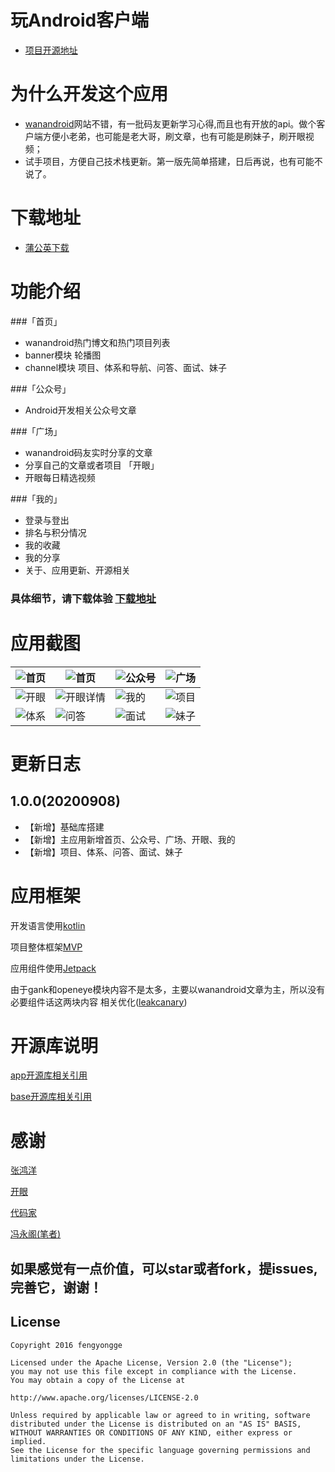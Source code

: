
# 玩Android客户端

- [项目开源地址](https://github.com/fengyongge/WanAndroidClient)

# 为什么开发这个应用

- [wanandroid](https://wanandroid.com/)网站不错，有一批码友更新学习心得,而且也有开放的api。做个客户端方便小老弟，也可能是老大哥，刷文章，也有可能是刷妹子，刷开眼视频；
- 试手项目，方便自己技术栈更新。第一版先简单搭建，日后再说，也有可能不说了。


# 下载地址

- [蒲公英下载](https://www.pgyer.com/lZUG)

# 功能介绍

###「首页」 
- wanandroid热门博文和热门项目列表
- banner模块
轮播图
- channel模块
项目、体系和导航、问答、面试、妹子

###「公众号」 
- Android开发相关公众号文章

###「广场」 
- wanandroid码友实时分享的文章
- 分享自己的文章或者项目
「开眼」 
- 开眼每日精选视频

###「我的」 
- 登录与登出
- 排名与积分情况
- 我的收藏
- 我的分享
- 关于、应用更新、开源相关


### 具体细节，请下载体验 [下载地址](https://www.pgyer.com/lZUG)

# 应用截图

| ![首页](https://github.com/fengyongge/WanAndroidClient/blob/master/snapshot/202001.png?raw=true) | ![首页](https://github.com/fengyongge/WanAndroidClient/blob/master/snapshot/202002.png?raw=true)| ![公众号](https://github.com/fengyongge/WanAndroidClient/blob/master/snapshot/202003.png?raw=true)| ![广场](https://github.com/fengyongge/WanAndroidClient/blob/master/snapshot/202004.png?raw=true)|  
| ------------------------------------------------------------ | ------------------------------------------------------------ | ------------------------------------------------------------ | ------------------------------------------------------------
| ![开眼](https://github.com/fengyongge/WanAndroidClient/blob/master/snapshot/202005.png?raw=true) | ![开眼详情](https://github.com/fengyongge/WanAndroidClient/blob/master/snapshot/202006.png?raw=true)| ![我的](https://github.com/fengyongge/WanAndroidClient/blob/master/snapshot/202007.png?raw=true)| ![项目](https://github.com/fengyongge/WanAndroidClient/blob/master/snapshot/202008.png?raw=true)|  
| ![体系](https://github.com/fengyongge/WanAndroidClient/blob/master/snapshot/202009.png?raw=true) | ![问答](https://github.com/fengyongge/WanAndroidClient/blob/master/snapshot/202010.png?raw=true)| ![面试](https://github.com/fengyongge/WanAndroidClient/blob/master/snapshot/202011.png?raw=true)| ![妹子](https://github.com/fengyongge/WanAndroidClient/blob/master/snapshot/202012.png?raw=true)|  


# 更新日志

## 1.0.0(20200908)
- 【新增】基础库搭建
- 【新增】主应用新增首页、公众号、广场、开眼、我的
- 【新增】项目、体系、问答、面试、妹子

# 应用框架

开发语言使用[kotlin](https://kotlinlang.org/)

项目整体框架[MVP](https://github.com/android/architecture-samples/tree/todo-mvp)

应用组件使用[Jetpack](https://developer.android.google.cn/jetpack)

由于gank和openeye模块内容不是太多，主要以wanandroid文章为主，所以没有必要组件话这两块内容
相关优化([leakcanary](https://github.com/square/leakcanary))

# 开源库说明

[app开源库相关引用](https://github.com/fengyongge/WanAndroidClient/blob/master/app/build.gradle)

[base开源库相关引用](https://github.com/fengyongge/WanAndroidClient/blob/master/baselib/build.gradle)

# 感谢
[张鸿洋](https://github.com/hongyangAndroid)

[开眼](https://www.kaiyanapp.com/)

[代码家](https://github.com/daimajia)

[冯永阁(笔者)](https://github.com/fengyongge)

## 如果感觉有一点价值，可以star或者fork，提issues,完善它，谢谢！

## License
```
Copyright 2016 fengyongge

Licensed under the Apache License, Version 2.0 (the "License");
you may not use this file except in compliance with the License.
You may obtain a copy of the License at

http://www.apache.org/licenses/LICENSE-2.0

Unless required by applicable law or agreed to in writing, software
distributed under the License is distributed on an "AS IS" BASIS,
WITHOUT WARRANTIES OR CONDITIONS OF ANY KIND, either express or implied.
See the License for the specific language governing permissions and
limitations under the License.
```

